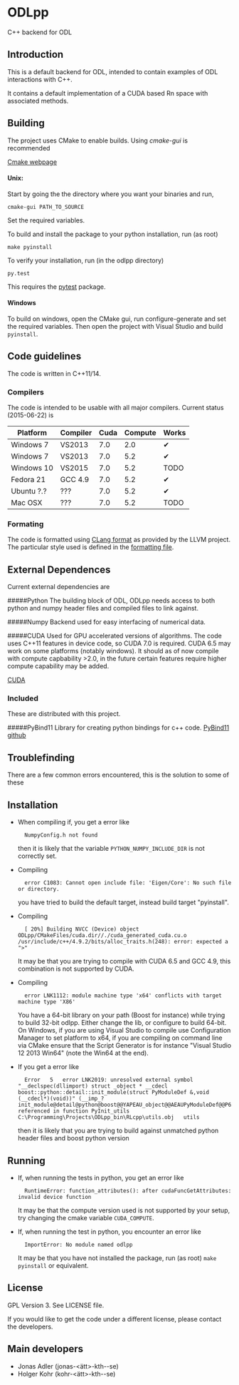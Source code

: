 ODLpp
=====

C++ backend for ODL

Introduction
--------------------
This is a default backend for ODL, intended to contain examples of ODL interactions with C++.

It contains a default implementation of a CUDA based Rn space with associated methods.

Building
--------------------
The project uses CMake to enable builds. Using *cmake-gui* is recommended

[Cmake webpage](http://www.cmake.org/)

#### Unix:
Start by going the the directory where you want your binaries and run,

    cmake-gui PATH_TO_SOURCE

Set the required variables.

To build and install the package to your python installation, run (as root)

    make pyinstall

To verify your installation, run (in the odlpp directory)

    py.test

This requires the [pytest](http://pytest.org/latest/) package.

#### Windows

To build on windows, open the CMake gui, run configure-generate and set the required variables. Then open the project with Visual Studio and build `pyinstall`.

Code guidelines
--------------------
The code is written in C++11/14.

### Compilers
The code is intended to be usable with all major compilers. Current status (2015-06-22) is

| Platform     	| Compiler 	| Cuda 	| Compute 	| Works 	|
|--------------	|----------	|------	|---------	|-------	|
| Windows 7    	| VS2013   	| 7.0  	| 2.0     	| ✔     	|
| Windows 7    	| VS2013   	| 7.0  	| 5.2     	| ✔     	|
| Windows 10   	| VS2015   	| 7.0  	| 5.2     	| TODO  	|
| Fedora 21    	| GCC 4.9  	| 7.0  	| 5.2     	| ✔     	|
| Ubuntu ?.? 	| ???      	| 7.0  	| 5.2     	| ✔     	|
| Mac OSX 	| ???      	| 7.0  	| 5.2     	| TODO     	|

### Formating
The code is formatted using [CLang format](http://clang.llvm.org/docs/ClangFormat.html) as provided by the LLVM project. The particular style used is defined in the [formatting file](_clang-format).

External Dependences
--------------------
Current external dependencies are

#####Python
The building block of ODL, ODLpp needs access to both python and numpy header files and compiled files to link against.

#####Numpy
Backend used for easy interfacing of numerical data.

#####CUDA
Used for GPU accelerated versions of algorithms. The code uses C++11 features in device code, so CUDA 7.0 is required. CUDA 6.5 may work on some platforms (notably windows). It should as of now compile with compute capbability >2.0, in the future certain features require higher compute capability may be added.

[CUDA](https://developer.nvidia.com/cuda-downloads)

### Included
These are distributed with this project.

#####PyBind11
Library for creating python bindings for c++ code.
[PyBind11 github](https://github.com/wjakob/pybind11)

Troublefinding
--------------
There are a few common errors encountered, this is the solution to some of these

## Installation
* When compiling if, you get a error like

        NumpyConfig.h not found

    then it is likely that the variable `PYTHON_NUMPY_INCLUDE_DIR` is not correctly set.

* Compiling

        error C1083: Cannot open include file: 'Eigen/Core': No such file or directory.

    you have tried to build the default target, instead build target "pyinstall".


* Compiling

        [ 20%] Building NVCC (Device) object ODLpp/CMakeFiles/cuda.dir//./cuda_generated_cuda.cu.o /usr/include/c++/4.9.2/bits/alloc_traits.h(248): error: expected a ">"

    It may be that you are trying to compile with CUDA 6.5 and GCC 4.9, this combination is not supported by CUDA.

* Compiling

        error LNK1112: module machine type 'x64' conflicts with target machine type 'X86'

    You have a 64-bit library on your path (Boost for instance) while trying to build 32-bit odlpp. Either change the lib, or configure to build 64-bit. On Windows, if you are using Visual Studio to compile use Configuration Manager to set platform to x64, if you are compiling on command line via CMake ensure that the Script Generator is for instance "Visual Studio 12 2013 Win64" (note the Win64 at the end).


* If you get a error like

        Error	5	error LNK2019: unresolved external symbol "__declspec(dllimport) struct _object * __cdecl boost::python::detail::init_module(struct PyModuleDef &,void (__cdecl*)(void))" (__imp_?init_module@detail@python@boost@@YAPEAU_object@@AEAUPyModuleDef@@P6AXXZ@Z) referenced in function PyInit_utils	C:\Programming\Projects\ODLpp_bin\RLcpp\utils.obj	utils

    then it is likely that you are trying to build against unmatched python header files and boost python version

## Running

* If, when running the tests in python, you get an error like

        RuntimeError: function_attributes(): after cudaFuncGetAttributes: invalid device function

    It may be that the compute version used is not supported by your setup, try changing the cmake variable `CUDA_COMPUTE`.

* If, when running the test in python, you encounter an error like

        ImportError: No module named odlpp

    It may be that you have not installed the package, run (as root) `make pyinstall` or equivalent.
    
License
-------

GPL Version 3. See LICENSE file.

If you would like to get the code under a different license, please contact the
developers.

Main developers
---------------

- Jonas Adler (jonas-<ätt>-kth-<dot>-se)
- Holger Kohr (kohr-<ätt>-kth-<dot>-se)
